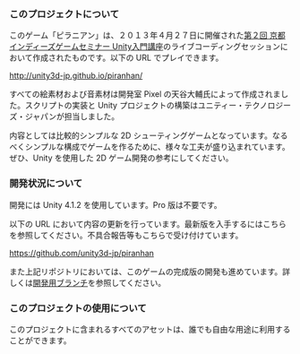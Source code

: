 ### このプロジェクトについて

このゲーム「ピラニアン」は、２０１３年４月２７日に開催された[第２回 京都インディーズゲームセミナー Unity入門講座](http://atnd.org/events/38509)のライブコーディングセッションにおいて作成されたものです。以下の URL でプレイできます。

http://unity3d-jp.github.io/piranhan/

すべての絵素材および音素材は開発室 Pixel の天谷大輔氏によって作成されました。スクリプトの実装と Unity プロジェクトの構築はユニティー・テクノロジーズ・ジャパンが担当しました。

内容としては比較的シンプルな 2D シューティングゲームとなっています。なるべくシンプルな構成でゲームを作るために、様々な工夫が盛り込まれています。 ぜひ、Unity を使用した 2D ゲーム開発の参考にしてください。

### 開発状況について

開発には Unity 4.1.2 を使用しています。Pro 版は不要です。

以下の URL において内容の更新を行っています。最新版を入手するにはこちらを参照してください。不具合報告等もこちらで受け付けています。

https://github.com/unity3d-jp/piranhan

また上記リポジトリにおいては、このゲームの完成版の開発も進めています。詳しくは[開発用ブランチ](https://github.com/unity3d-jp/piranhan/tree/production)を参照してください。

### このプロジェクトの使用について

このプロジェクトに含まれるすべてのアセットは、誰でも自由な用途に利用することができます。
